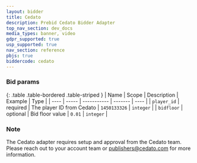 ```yaml
---
layout: bidder
title: Cedato
description: Prebid Cedato Bidder Adapter
top_nav_section: dev_docs
media_types: banner, video
gdpr_supported: true
usp_supported: true
nav_section: reference
pbjs: true
biddercode: cedato
---
```


### Bid params

{: .table .table-bordered .table-striped } 
| Name | Scope | Description | Example | Type |
| ---- | ----- | ----------- | ------- | ---- |
| `player_id`       | required | The player ID from Cedato | `1450133326` | `integer` |
| `bidfloor`        | optional | Bid floor value | `0.01` | `integer` |

### Note

The Cedato adapter requires setup and approval from the Cedato team.
Please reach out to your account team or publishers@cedato.com for more information.
